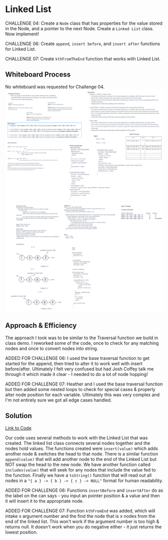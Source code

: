 # Linked List

CHALLENGE 04: Create a `Node` class that has properties for the value stored in the Node, and a pointer to the next Node. Create a `Linked List` class. Now implement!

CHALLENGE 06: Create `append`, `insert before`, and `insert after` functions for Linked List.

CHALLENGE 07: Create `kthFromTheEnd` function that works with Linked List.

## Whiteboard Process

No whiteboard was requested for Challenge 04.
![Whiteboard06](./whiteboard06.png)
![Whiteboard07](./whiteboard07.png)

## Approach & Efficiency
<!-- What approach did you take? Why? What is the Big O space/time for this approach? -->
The approach I took was to be similar to the Traversal function we build in class demo. I reworked some of the code, once to check for any matching nodes and once to convert nodes into string.

ADDED FOR CHALLENGE 06: I used the base traversal function to get started for the append, then tried to alter it to work well with insert before/after. Ultimately I felt very confused but had Josh Coffey talk me through it which made it clear - I needed to do a lot of node hopping!

ADDED FOR CHALLENGE 07: Heather and I used the base traversal function but then added some nested loops to check for special cases & properly alter node position for each variable. Ultimately this was very complex and I'm not entirely sure we got all edge cases handled.

## Solution
<!-- Show how to run your code, and examples of it in action -->

[Link to Code](./index.js)

Our code uses several methods to work with the Linked List that was created. The linked list class connects several nodes together and the nodes hold values. The functions  created were `insert(value)` which adds another node & switches the head to that node. There is a similar function `append(value)` that will add another node to the end of the Linked List but NOT swap the head to the new node. We have another function called `includes(value)` that will seek for any nodes that include the value fed to the function. Finally we have a `toString()` function that will read out all nodes in a `"{ a } -> { b } -> { c } -> NULL"` format for human readability.

ADDED FOR CHALLENGE 06: Functions `insertBefore` and `insertAfter` do as the label on the can says - you input an pointer position & a value and then it will insert it to the appropriate node.

ADDED FOR CHALLENGE 07: Function `kthFromEnd` was added, which will intake x argument number and the find the node that is x nodes from the end of the linked list. This won't work if the argument number is too high & returns null. It doesn't work when you do negative either - it just returns the lowest position.
